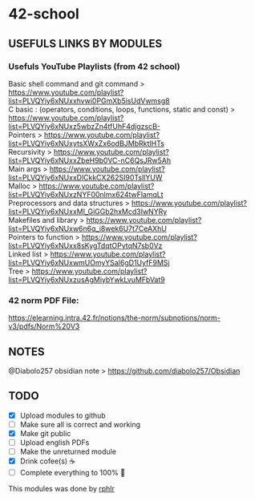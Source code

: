# 42-school

## USEFULS LINKS BY MODULES
### Usefuls YouTube Playlists (from 42 school)
Basic shell command and git command > https://www.youtube.com/playlist?list=PLVQYiy6xNUxxhvwi0PGmXb5isUdVwmsg8<br>
C basic : (operators, conditions, loops, functions, static and const) > https://www.youtube.com/playlist?list=PLVQYiy6xNUxz5wbzZn4tfUhF4djgzscB-<br>
Pointers > https://www.youtube.com/playlist?list=PLVQYiy6xNUxytsXWxZx6odBJMbRktIHTs<br>
Recursivity > https://www.youtube.com/playlist?list=PLVQYiy6xNUxxZbeH9b0VC-nC6QsJRw5Ah<br>
Main args > https://www.youtube.com/playlist?list=PLVQYiy6xNUxxDlCkkCX262SI90TsllYUW<br>
Malloc > https://www.youtube.com/playlist?list=PLVQYiy6xNUxzNYF00nlmx624twFlamqLt<br>
Preprocessors and data structures > https://www.youtube.com/playlist?list=PLVQYiy6xNUxxMI_GiGGb2hxMcd3IwNYRy<br>
Makefiles and library > https://www.youtube.com/playlist?list=PLVQYiy6xNUxw6n6q_i8wek6U7t7CeAXhU<br>
Pointers to function > https://www.youtube.com/playlist?list=PLVQYiy6xNUxx8sKygTdqtOPytqN7sb0Vz<br>
Linked list > https://www.youtube.com/playlist?list=PLVQYiy6xNUxwmUOmyYSaI6gD1UyfF9MSj<br>
Tree > https://www.youtube.com/playlist?list=PLVQYiy6xNUxzusAgMiybYwkLvuMFbVat9<br>

### 42 norm PDF File:
https://elearning.intra.42.fr/notions/the-norm/subnotions/norm-v3/pdfs/Norm%20V3

## NOTES
@Diabolo257 obsidian note > https://github.com/diabolo257/Obsidian

## TODO
- [x] Upload modules to github
- [ ] Make sure all is correct and working
- [x] Make git public
- [ ] Upload english PDFs
- [ ] Make the unreturned module
- [x] Drink cofee(s) ☕
- [ ] Complete everything to 100% 🎉

This modules was done by [rphlr](https://rphlr.ch)
